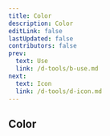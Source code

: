 ```yaml
---
title: Color
description: Color
editLink: false
lastUpdated: false
contributors: false
prev:
  text: Use
  link: /d-tools/b-use.md
next:
  text: Icon
  link: /d-tools/d-icon.md
---
```


## Color
